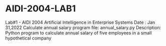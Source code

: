 # AIDI-2004-LAB1
Lab#1 - AIDI 2004 Artificial Intelligence in Enterprise Systems
Date :  Jan 31,2022
Calculate annual salary program 
file: annual_salary.py
Description: 
Python program to calculate annual salary of five employees in a small hypothetical company

